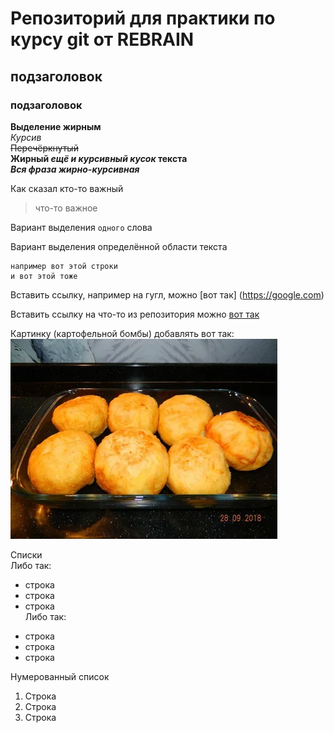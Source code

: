 # Репозиторий для практики по курсу git от REBRAIN  
## подзаголовок  
### подзаголовок
  	
**Выделение жирным**  
*Курсив*  
~~Перечёркнутый~~  
**Жирный _ещё и курсивный кусок_ текста**  
***Вся фраза жирно-курсивная***  
  
Как сказал кто-то важный  
>что-то важное  
  
Вариант выделения `одного` слова  
  
Вариант выделения определённой области текста  
```
например вот этой строки  
и вот этой тоже  
```
  
Вставить ссылку, например на гугл, можно [вот так] (https://google.com)  
  
Вставить ссылку на что-то из репозитория можно [вот так](deleted.txt)  
  
Картинку (картофельной бомбы) добавлять вот так:  
![картофельная бомба](i.jpeg)
  
Списки  
Либо так:  
- строка  
- строка  
- строка  
Либо так:
* строка  
* строка  
* строка  
  
Нумерованный список
1. Строка  
2. Строка  
3. Строка  
